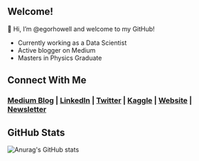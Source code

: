 ## Welcome!
👋 Hi, I’m @egorhowell and welcome to my GitHub!

- Currently working as a Data Scientist
- Active blogger on Medium
- Masters in Physics Graduate

## Connect With Me
 ### [Medium Blog](https://medium.com/@egorhowell)  |  [LinkedIn](https://uk.linkedin.com/in/egor-howell-092a721b3) | [Twitter](https://twitter.com/EgorHowell) | [Kaggle](https://www.kaggle.com/egorphysics) | [Website](https://egorhowell.github.io) | [Newsletter](https://dishingthedata.substack.com/)


## GitHub Stats
 ![Anurag's GitHub stats](https://github-readme-stats.vercel.app/api?username=egorhowell&show_icons=true&theme=default&hide=contribs&card_width=200)
